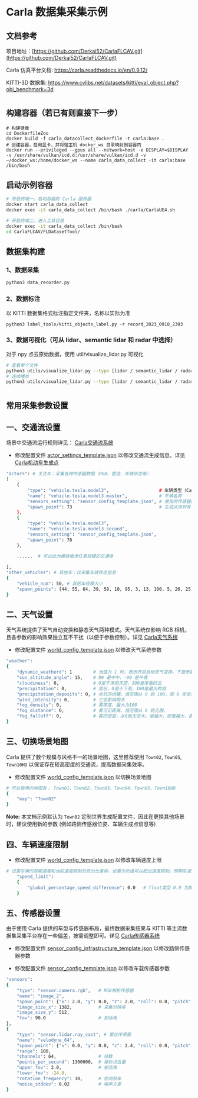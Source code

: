 # Carla 数据集采集示例

## 文档参考
项目地址：[https://github.com/Derkai52/CarlaFLCAV.git](https://github.com/Derkai52/CarlaFLCAV.git)

Carla 仿真平台文档: https://carla.readthedocs.io/en/0.9.12/

KITTI-3D 数据集: https://www.cvlibs.net/datasets/kitti/eval_object.php?obj_benchmark=3d

#
## 构建容器（若已有则直接下一步）
```shell
# 构建镜像
cd DockerfileZoo
docker build -f carla_datacollect_dockerfile -t carla:base .
# 创建容器，启用显卡，并将宿主机 docker_ws 目录映射到容器内
docker run --privileged --gpus all --network=host -e DISPLAY=$DISPLAY -v /usr/share/vulkan/icd.d:/usr/share/vulkan/icd.d -v ~/docker_ws:/home/docker_ws --name carla_data_collect -it carla:base /bin/bash
```


## 启动示例容器
```bash
# 开启终端一，启动容器的 Carla 服务器
docker start carla_data_collect
docker exec -it carla_data_collect /bin/bash ./carla/CarlaUE4.sh

# 开启终端二，进入工具目录
docker exec -it carla_data_collect /bin/bash
cd CarlaFLCAV/FLDatasetTool/
```
## 数据集构建
### 1、数据采集
```bash
python3 data_recorder.py
```
### 2、数据标注
以 KITTI 数据集格式标注指定文件夹，名称以实际为准
```
python3 label_tools/kitti_objects_label.py -r record_2023_0910_2303
```

### 3、数据可视化（可从 lidar、semantic lidar 和 radar 中选择）
对于 npy 点云原始数据，使用 util/visualize_lidar.py 可视化
```bash
# 查看单个文件
python3 utils/visualize_lidar.py --type [lidar / semantic_lidar / radar] --source raw_data/record_[date]/[uid]_[vehicle_type]/[uid]_[sensor_type].npy
# 连续播放
python3 utils/visualize_lidar.py --type [lidar / semantic_lidar / radar] --source raw_data/record_[date]/[uid]_[vehicle_type]/[uid]_[sensor_type]
```

#
## 常用采集参数设置
## 一、交通流设置
场景中交通流运行规则详见： [Carla交通流系统](https://carla.readthedocs.io/en/0.9.12/adv_traffic_manager/)
* 修改配置文件 [actor_settings_template.json](../FLDatasetTool/config/actor_settings_template.json) 以修改交通流生成信息。详见 [Carla机动车生成点](https://carla.readthedocs.io/en/0.9.12/core_actors/#spawning)
```bash
"actors": # 关注车：采集各种传感器数据（RGB、雷达、车辆状态等）
[
    {
        "type": "vehicle.tesla.model3",                   # 车辆类型（Carla内置）
        "name": "vehicle.tesla.model3.master",            # 车辆名称
        "sensors_setting": "sensor_config_template.json", # 使用的传感器配置文件（详见下文）
        "spawn_point": 73                                 # 生成点序列号（使用道路预设好的生成点）
    }, 
    {
        "type": "vehicle.tesla.model3",                   
        "name": "vehicle.tesla.model3.second",
        "sensors_setting": "sensor_config_template.json",
        "spawn_point": 78
    },

    ......  # 可以此为模版增添任意规模的交通体
    
],
"other_vehicles": # 其他车：仅采集车辆状态信息
{
    "vehicle_num": 50, # 其他车规模大小
    "spawn_points": [44, 55, 64, 39, 58, 10, 95, 3, 13, 100, 5, 26, 25] # 生成点序列号（使用道路预设好的生成点）
}
```

## 二、天气设置
天气系统提供了天气自动变换和静态天气两种模式。天气系统仅影响 RGB 相机，且各参数的影响效果独立互不干扰（以便于参数控制）。详见 [Carla天气系统](https://carla.readthedocs.io/en/0.9.12/python_api/#carlaweatherparameters)


* 修改配置文件 [world_config_template.json](../FLDatasetTool/config/world_config_template.json) 以修改天气系统参数
~~~ bash
"weather":
{
    "dynamic_weatherd": 1        # 当值为 1 时，表示开启自动天气变换，下面参数将不作用。当值为 0 时，使用下面参数生成静态天气
    "sun_altitude_angle": 15,    # 90 是中午，-90 是午夜
    "cloudiness": 0,             # 0是干净的天空，100是厚重的云
    "precipitation": 0,          # 雨水，0是不下雨，100是最大的雨
    "precipitation_deposits": 0, # 水坑的创建。值范围从 0 到 100，即 0 完全没有，100 表示完全被水覆盖的道路。
    "wind_intensity": 0,         # 它会影响雨水
    "fog_density": 0,            # 雾厚度，最大为100
    "fog_distance": 0,           # 雾可见距离。值范围从 0 到无限。
    "fog_falloff": 0,            # 雾的密度，从0到无穷大。值越大，密度越大，雾气会到达更小的高度
}
~~~

## 三、切换场景地图
Carla 提供了数个规模与风格不一的场景地图，这里推荐使用 `Town02`, `Town05`, `Town10HD` 以保证存在较高密度的交通流，提高数据采集效率。

* 修改配置文件 [world_config_template.json](../FLDatasetTool/config/world_config_template.json) 以切换场景地图 
```bash
# 可以使用的地图有： Town01、Town02、Town03、Town04、Town05、Town10HD
{
    "map": "Town02"
}
```

**Note:** 本文档示例默认为 `Town02` 定制世界生成配置文件，因此在更换其他场景时，建议使用新的参数 (例如路侧传感器位姿、车辆生成点信息等)

## 四、车辆速度限制
* 修改配置文件 [world_config_template.json](../FLDatasetTool/config/world_config_template.json) 以修改车辆速度上限 
~~~bash
# 设置车辆的预期速度和当前速度限制的百分比差异。设置为负值可以超出速度限制。预期车速最高默认值为 30km/h。
    "speed_limit":
    {
        "global_percentage_speed_difference": 0.0   # float类型 0.0 为默认速度， 100.0 为车辆静止， -100.0 为车速翻倍  
    }
~~~


## 五、传感器设置
由于使用 Carla 提供的车型与传感器布局，最终数据采集结果与 KITTI 等主流数据集采集平台存在一些偏差，按需调整即可。详见 [Carla传感器系统](https://carla.readthedocs.io/en/0.9.12/ref_sensors/)

* 修改配置文件 [sensor_config_infrastructure_template.json](../FLDatasetTool/config/sensor_config_infrastructure_template.json) 以修改路侧传感器参数

* 修改配置文件 [sensor_config_template.json](../FLDatasetTool/config/sensor_config_template.json) 以修改车载传感器参数

```bash
"sensors":
{
    "type": "sensor.camera.rgb",   # RGB相机传感器
    "name": "image_2",
    "spawn_point": {"x": 2.0, "y": 0.0, "z": 2.0, "roll": 0.0, "pitch": 0.0, "yaw": 0.0},         # 传感器相对车中心安装位姿
    "image_size_x": 1382,          # 采集分辨率
    "image_size_y": 512,
    "fov": 90.0                    # 视场角
},
{
    "type": "sensor.lidar.ray_cast", # 雷达传感器
    "name": "velodyne_64",
    "spawn_point": {"x": 0.0, "y": 0.0, "z": 2.4, "roll": 0.0, "pitch": 0.0, "yaw": 0.0},         # 传感器相对车中心安装位姿
    "range": 100,
    "channels": 64,                # 线数
    "points_per_second": 1300000,  # 每秒点云量
    "upper_fov": 2.0,              # 视场角
    "lower_fov": -24.8,
    "rotation_frequency": 10,      # 检测频率
    "noise_stddev": 0.02           # 噪声方差
}
```
